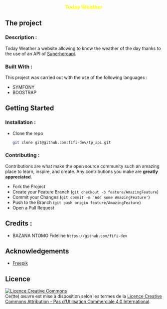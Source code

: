 <h3 align="center" style="color: yellow;">Today Weather</h3>

## The project
 
### Description :

Today Weather a website allowing to know the weather of the day thanks to the use of an API of [Superheroapi](https://www.superheroapi.com/).

### Built With :

This project was carried out with the use of the following languages :

* SYMFONY
* BOOSTRAP


## Getting Started

### Installation :

- Clone the repo

   ```sh
   git clone git@github.com:fifi-dev/tp_api.git
   ```

### Contributing :

Contributions are what make the open source community such an amazing place to learn, inspire, and create. Any contributions you make are **greatly appreciated**.

- Fork the Project
- Create your Feature Branch (`git checkout -b feature/AmazingFeature`)
- Commit your Changes (`git commit -m 'Add some AmazingFeature'`)
- Push to the Branch (`git push origin feature/AmazingFeature`)
- Open a Pull Request


## Credits :


- BAZANA NTOMO Fideline `https://github.com/fifi-dev`



## Acknowledgements

* [Freepik](https://www.freepik.com/)

##  Licence

<a align="center"  rel="license" href="http://creativecommons.org/licenses/by-nc/4.0/"><img alt="Licence Creative Commons" style="border-width:0" src="https://i.creativecommons.org/l/by-nc/4.0/88x31.png" /></a><br />Ce(tte) œuvre est mise à disposition selon les termes de la <a rel="license" href="http://creativecommons.org/licenses/by-nc/4.0/">Licence Creative Commons Attribution - Pas d’Utilisation Commerciale 4.0 International</a>.

